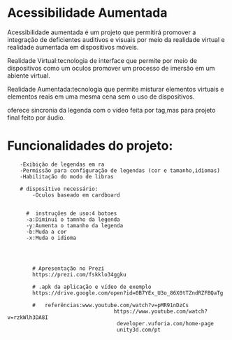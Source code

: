 

# Acessibilidade Aumentada

Acessibilidade aumentada é um projeto que permitirá promover a integração de deficientes auditivos e visuais por meio da  realidade virtual e realidade aumentada em dispositivos móveis.

Realidade Virtual:tecnologia de interface que permite por meio de dispositivos como um oculos promover um processo de imersão em um abiente virtual.

Realidade Aumentada:tecnologia que permite misturar elementos virtuais e elementos reais em uma mesma cena sem o uso de dispositivos.

oferece sincronia da legenda com o vídeo feita por tag,mas para projeto final feito por áudio.



# Funcionalidades do projeto:
        -Exibição de legendas em ra
        -Permissão para configuração de legendas (cor e tamanho,idiomas)
        -Habilitação do modo de libras
        
        # dispositivo necessário:
            -Oculos baseado em cardboard
            
            
          #  instruções de uso:4 botoes
          -a:Diminui o tamnho da legenda
          -y:Aumenta o tamanho da legenda
          -b:Muda a cor
          -x:Muda o idioma            
                
                
                
                
            # Apresentação no Prezi
            https://prezi.com/fskklo34ggku

            # .apk da aplicação e vídeo de exemplo
            https://drive.google.com/open?id=0B7YEx_U3o_86X0tTZndRZFBQaTg
                
            #   referências:www.youtube.com/watch?v=pMR91nDzCs
                                      https://www.youtube.com/watch?v=rzkWlh3DA8I
                                       developer.vuforia.com/home-page
                                       unity3d.com/pt
                
                
                
                
                
                
                
                
                
            
        
        
    
        
    
    